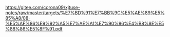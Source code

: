 https://gitee.com/corona09/xjtuse-notes/raw/master/targets/%E7%BD%91%E7%BB%9C%E5%AE%89%E5%85%A8/08-%E5%AF%86%E9%92%A5%E7%AE%A1%E7%90%86%E4%B8%8E%E5%88%86%E5%8F%91.pdf
